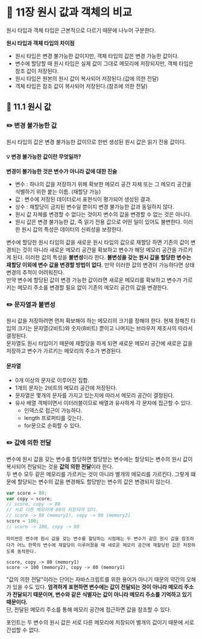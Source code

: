 # 📕 11장 원시 값과 객체의 비교

원시 타입과 객체 타입은 근본적으로 다르기 때문에 나누어 구분한다.

**원시 타입과 객체 타입의 차이점**

- 원시 타입은 변경 불가능한 값이지만, 객체 타입의 값은 변경 가능한 값이다.
- 변수에 할당할 때 원시 타입은 실제 값이 그대로 메모리에 저장되지만, 객체 타입은 참조 값이 저장된다.
- 원시 타입은 원본의 원시 값이 복사되어 저장된다.(값에 의한 전달)
- 객체 타입은 참조 값이 복사되어 저장된다.(참조에 의한 전달)

## 📝 11.1 원시 값

### ✏️ 변경 불가능한 값

원시 타입의 값은 변경 불가능한 값이므로 한번 생성된 원시 값은 읽기 전용 값이다.

#### 💡 변경 불가능한 값이란 무엇일까?

**변경이 불가능한 것은 변수가 아니라 값에 대한 진술**

- 변수 : 하나의 값을 저장하기 위해 확보한 메모리 공간 자체 또는 그 메모리 공간을 식별하기 위한 붙는 이름. (재할당 가능)
- 값 : 변수에 저장된 데이터로서 표현식이 평가되어 생성된 결과.
- 상수 : 재할당이 금지된 변수일 뿐이지 변경 불가능한 값과 동일하지 않다.
- 원시 값 자체를 변경할 수 없다는 것이지 변수의 값을 변경할 수 없는 것은 아니다.
- 원시 값은 변경 불가능한 값, 즉 읽기 전용 값으로 어떤 일이 있어도 불변한다. 이러한 원시 값의 특성은 데이터의 신뢰성을 보장한다.

변수에 할당한 원시 타입의 값을 새로운 원시 타입의 값으로 재할당 하면 기존의 값이 변경되는 것이 아니라 새로운 메모리 공간을 확보하고 변수가 해당 메모리 공간을 가르키게 된다. 이러한 값의 특성을 **불변성**이라 한다. **불변성을 갖는 원시 값을 할당한 변수는 재할당 이외에 변수 값을 변경할 방법이 없다.**
만약 이러한 값의 변경이 가능하다면 상태 변경의 추적이 어려워진다.  
만약 변수에 할당된 값이 변경 가능한 값이라면 새로운 메모리를 확보하고 변수가 가르키는 메모리 주소를 변경할 필요 없이 기존의 메모리 공간의 값을 변경한다.

### ✏️ 문자열과 불변성

원시 값을 저장하려면 먼저 확보해야 하는 메모리의 크기를 정해야 한다. 현재 정해진 타입의 크기는 문자열(2비트)와 숫자(8비트) 뿐이고 나머지는 브라우저 제조사의 따라서 결정된다.  
문자열도 원시 타입이기 때문에 재할당을 하게 되면 새로운 메모리 공간에 새로운 값을 저장하고 변수가 가르키는 메모리의 주소가 변경된다.

#### 문자열

- 0개 이상의 문자로 이루어진 집합.
- 1개의 문자는 2비트의 메모리 공간에 저장된다.
- 문자열은 몇개의 문자를 가지고 있는지에 따라서 메모리 공간이 결정된다.
- 유사 배열 객체이면서 이터러블이므로 배열과 유사하게 각 문자에 접근할 수 있다.
  - 인덱스로 접근이 가능하다.
  - length 프로퍼티를 갖는다.
  - for문으로 순회할 수 있다.

### ✏️ 값에 의한 전달

변수에 원시 값을 갖는 변수를 할당하면 할당받는 변수에는 할당되는 변수의 원시 값이 복사되어 전달되는 것을 **값의 의한 전달**이라 한다.  
두 변수 모두 같은 메모리를 가르키는 것이 아니라 별개의 메모리를 가르킨다. 그렇게 떄문에 할당되는 변수의 값을 변경해도 할당받는 변수의 값은 변경되지 않는다.

```js
var score = 80;
var copy = score;
// score, copy -> 80
// 서로 다른 메모리에 80이 저장되어 있다.
// score -> 80 (memory1), copy -> 80 (memory2)
score = 100;
// score -> 100, copy -> 80
```

```
파이썬은 변수에 원시 값을 갖는 변수를 할당하는 시점에는 두 변수가 같은 원시 값을 참조하다가 어느 한쪽의 변수에 재할당이 이루어졌을 때 새로운 메모리 공간에 재할당된 값은 저장하도록 동작한다.

score, copy -> 80 (memory1)
score -> 100 (memory2), copy -> 80 (memory1)
```

"값의 의한 전달"이라는 단어는 자바스크립트를 위한 용어가 아니기 때문의 약간의 오해가 있을 수도 있다. **엄격하게 표현하면 변수에는 값이 전달되는 것이 아니라 메모리 주소가 전달되기 때문이며, 변수와 같은 식별자는 값이 아니라 메모리 주소를 기억하고 있기 때문이다.**  
단, 전달된 메모리 주소를 통해 메모리 공간에 접근하면 값을 참조할 수 있다.

포인트는 두 변수의 원시 값은 서로 다른 메모리에 저장되어 별개의 값이기 때문에 서로 간섭할 수 없다.

